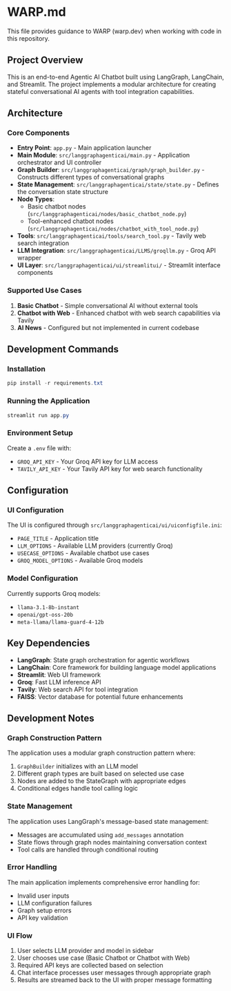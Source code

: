 # WARP.md

This file provides guidance to WARP (warp.dev) when working with code in this repository.

## Project Overview

This is an end-to-end Agentic AI Chatbot built using LangGraph, LangChain, and Streamlit. The project implements a modular architecture for creating stateful conversational AI agents with tool integration capabilities.

## Architecture

### Core Components

- **Entry Point**: `app.py` - Main application launcher
- **Main Module**: `src/langgraphagenticai/main.py` - Application orchestrator and UI controller
- **Graph Builder**: `src/langgraphagenticai/graph/graph_builder.py` - Constructs different types of conversational graphs
- **State Management**: `src/langgraphagenticai/state/state.py` - Defines the conversation state structure
- **Node Types**: 
  - Basic chatbot nodes (`src/langgraphagenticai/nodes/basic_chatbot_node.py`)
  - Tool-enhanced chatbot nodes (`src/langgraphagenticai/nodes/chatbot_with_tool_node.py`)
- **Tools**: `src/langgraphagenticai/tools/search_tool.py` - Tavily web search integration
- **LLM Integration**: `src/langgraphagenticai/LLMS/groqllm.py` - Groq API wrapper
- **UI Layer**: `src/langgraphagenticai/ui/streamlitui/` - Streamlit interface components

### Supported Use Cases

1. **Basic Chatbot** - Simple conversational AI without external tools
2. **Chatbot with Web** - Enhanced chatbot with web search capabilities via Tavily
3. **AI News** - Configured but not implemented in current codebase

## Development Commands

### Installation
```powershell
pip install -r requirements.txt
```

### Running the Application
```powershell
streamlit run app.py
```

### Environment Setup
Create a `.env` file with:
- `GROQ_API_KEY` - Your Groq API key for LLM access
- `TAVILY_API_KEY` - Your Tavily API key for web search functionality

## Configuration

### UI Configuration
The UI is configured through `src/langgraphagenticai/ui/uiconfigfile.ini`:
- `PAGE_TITLE` - Application title
- `LLM_OPTIONS` - Available LLM providers (currently Groq)
- `USECASE_OPTIONS` - Available chatbot use cases
- `GROQ_MODEL_OPTIONS` - Available Groq models

### Model Configuration
Currently supports Groq models:
- `llama-3.1-8b-instant`
- `openai/gpt-oss-20b`
- `meta-llama/llama-guard-4-12b`

## Key Dependencies

- **LangGraph**: State graph orchestration for agentic workflows
- **LangChain**: Core framework for building language model applications
- **Streamlit**: Web UI framework
- **Groq**: Fast LLM inference API
- **Tavily**: Web search API for tool integration
- **FAISS**: Vector database for potential future enhancements

## Development Notes

### Graph Construction Pattern
The application uses a modular graph construction pattern where:
1. `GraphBuilder` initializes with an LLM model
2. Different graph types are built based on selected use case
3. Nodes are added to the StateGraph with appropriate edges
4. Conditional edges handle tool calling logic

### State Management
The application uses LangGraph's message-based state management:
- Messages are accumulated using `add_messages` annotation
- State flows through graph nodes maintaining conversation context
- Tool calls are handled through conditional routing

### Error Handling
The main application implements comprehensive error handling for:
- Invalid user inputs
- LLM configuration failures
- Graph setup errors
- API key validation

### UI Flow
1. User selects LLM provider and model in sidebar
2. User chooses use case (Basic Chatbot or Chatbot with Web)
3. Required API keys are collected based on selection
4. Chat interface processes user messages through appropriate graph
5. Results are streamed back to the UI with proper message formatting
